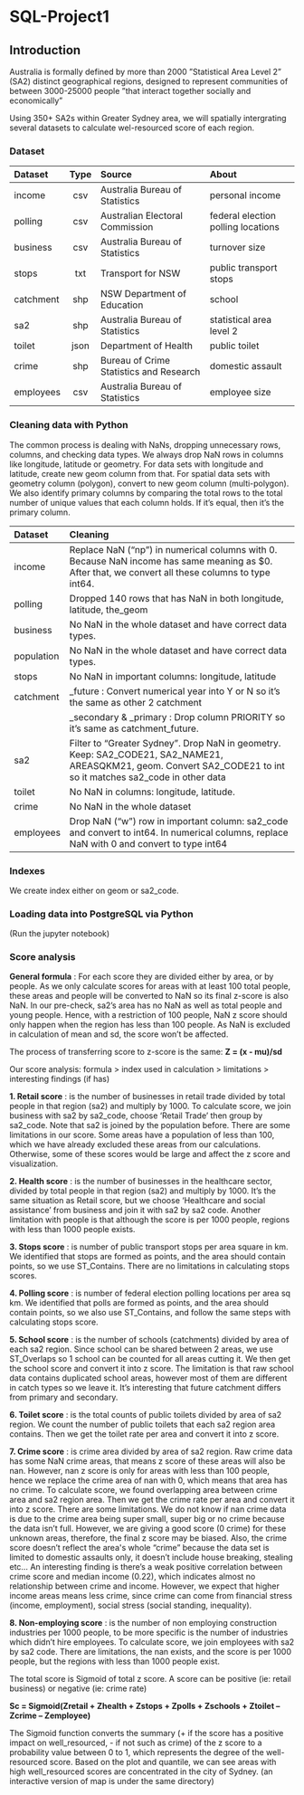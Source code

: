 
# SQL-Project1

## Introduction
Australia is formally defined by more than 2000 ”Statistical Area Level 2” (SA2) distinct geographical regions, designed to represent communities of between 3000-25000 people ”that interact together socially and economically”

Using 350+ SA2s within Greater Sydney area, we will spatially intergrating several datasets to calculate wel-resourced score of each region.

### Dataset 
| Dataset   | Type  | Source                          	      | About    				                        |
| :-------- | :---: | :-------------------------------------- | :-------------------------------------- | 
| income    | csv   | Australia Bureau of Statistics  	      | personal income 			|
| polling   | csv   | Australian Electoral Commission         | federal election polling locations	|
| business  | csv   | Australia Bureau of Statistics          | turnover size				|
| stops     | txt   | Transport for NSW                       | public transport stops			|
| catchment | shp   | NSW Department of Education             | school					|
| sa2       | shp   | Australia Bureau of Statistics          | statistical area level 2		|
| toilet    | json  | Department of Health                    | public toilet				|
| crime     | shp   | Bureau of Crime Statistics and Research | domestic assault			|
| employees | csv   | Australia Bureau of Statistics          | employee size 				|

### Cleaning data with Python
The common process is dealing with NaNs, dropping unnecessary rows, columns, and checking data types. We always drop NaN rows in columns like longitude, latitude or geometry. For data sets with longitude and latitude, create new geom column from that. For spatial data sets with geometry column (polygon), convert to new geom column (multi-polygon). We also identify primary columns by comparing the total rows to the total number of unique values that each column holds. If it’s equal, then it’s the primary column.

| Dataset    | Cleaning  																	 		 |
| :--------  | :--------------------------------------------------------------------------------------------------------------------------------------------------------------- | 
| income     | Replace NaN (“np”) in numerical columns with 0. Because NaN income has same meaning as $0. After that, we convert all these columns to type int64. 		 |
| polling    | Dropped 140 rows that has NaN in both longitude, latitude, the_geom										  		 |
| business   | No NaN in the whole dataset and have correct data types.												  		 |
| population | No NaN in the whole dataset and have correct data types.											          		 |
| stops      | No NaN in important columns: longitude, latitude													  		 |
| catchment  | _future : Convert numerical year into Y or N so it’s the same as other 2 catchment										 |
|	     | _secondary & _primary : Drop column PRIORITY so it’s same as catchment_future.											 |
| sa2  	     | Filter to “Greater Sydney”. Drop NaN in geometry. Keep: SA2_CODE21, SA2_NAME21, AREASQKM21, geom. Convert SA2_CODE21 to int so it matches sa2_code in other data  |
| toilet     | No NaN in columns: longitude, latitude.																 |
| crime	     | No NaN in the whole dataset																	 |
| employees  | Drop NaN (“w”) row in important column: sa2_code and convert to int64. In numerical columns, replace NaN with 0 and convert to type int64			 |

### Indexes
We create index either on geom or sa2_code.

### Loading data into PostgreSQL via Python 
(Run the jupyter notebook)

### Score analysis
**General formula** : For each score they are divided either by area, or by people. As we only calculate scores for areas with at least 100 total people, these areas and people will be converted to NaN so its final z-score is also NaN. In our pre-check, sa2’s area has no NaN as well as total people and young people. Hence, with a restriction of 100 people, NaN z score should only happen when the region has less than 100 people. As NaN is excluded in calculation of mean and sd, the score won’t be affected. 

The process of transferring score to z-score is the same: **Z = (x - mu)/sd**

Our score analysis: formula > index used in calculation > limitations > interesting findings (if has)

**1. Retail score** : is the number of businesses in retail trade divided by total people in that region (sa2) and multiply by 1000. To calculate score, we join business with sa2 by sa2_code, choose ‘Retail Trade’ then group by sa2_code. Note that sa2 is joined by the population before. There are some limitations in our score. Some areas have a population of less than 100, which we have already excluded these areas from our calculations. Otherwise, some of these scores would be large and affect the z score and visualization.

**2. Health score** : is the number of businesses in the healthcare sector, divided by total people in that region (sa2) and multiply by 1000. It’s the same situation as Retail score, but we choose ‘Healthcare and social assistance’ from business and join it with sa2 by sa2 code. Another limitation with people is that although the score is per 1000 people, regions with less than 1000 people exists. 

**3. Stops score** : is number of public transport stops per area square in km. We identified that stops are formed as points, and the area should contain points, so we use ST_Contains. There are no limitations in calculating stops scores. 

**4. Polling score** : is number of federal election polling locations per area sq km. We identified that polls are formed as points, and the area should contain points, so we also use ST_Contains, and follow the same steps with calculating stops score.

**5. School score** : is the number of schools (catchments) divided by area of each sa2 region. Since school can be shared between 2 areas, we use ST_Overlaps so 1 school can be counted for all areas cutting it. We then get the school score and convert it into z score. The limitation is that raw school data contains duplicated school areas, however most of them are different in catch types so we leave it. It’s interesting that future catchment differs from primary and secondary. 

**6. Toilet score** : is the total counts of public toilets divided by area of sa2 region. We count the number of public toilets that each sa2 region area contains. Then we get the toilet rate per area and convert it into z score.

**7. Crime score** : is crime area divided by area of sa2 region. Raw crime data has some NaN crime areas, that means z score of these areas will also be nan. However, nan z score is only for areas with less than 100 people, hence we replace the crime area of nan with 0, which means that area has no crime. To calculate score, we found overlapping area between crime area and sa2 region area. Then we get the crime rate per area and convert it into z score. 
There are some limitations. We do not know if nan crime data is due to the crime area being super small, super big or no crime because the data isn’t full. However, we are giving a good score (0 crime) for these unknown areas, therefore, the final z score may be biased. Also, the crime score doesn’t reflect the area's whole “crime” because the data set is limited to domestic assaults only, it doesn’t include house breaking, stealing etc… An interesting finding is there’s a weak positive correlation between crime score and median income (0.22), which indicates almost no relationship between crime and income. However, we expect that higher income areas means less crime, since crime can come from financial stress (income, employment), social stress (social standing, inequality).

**8. Non-employing score** : is the number of non employing construction industries per 1000 people, to be more specific is the number of industries which didn’t hire employees. To calculate score, we join employees with sa2 by sa2 code. There are limitations, the nan exists, and  the score is per 1000 people, but the regions with less than 1000 people exist.

The total score is Sigmoid of total z score. A score can be positive (ie: retail business) or negative (ie: crime rate)

**Sc = Sigmoid(Zretail + Zhealth + Zstops + Zpolls + Zschools + Ztoilet – Zcrime – Zemployee)**

The Sigmoid function converts the summary (+ if the score has a positive impact on well_resourced, - if not such as crime) of the z score to a probability value between 0 to 1, which represents the degree of the well-resourced score. Based on the plot and quantile, we can see areas with high well_resourced scores are concentrated in the city of Sydney. (an interactive version of map is under the same directory)






